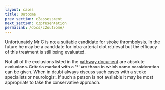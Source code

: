 ```yaml
---
layout: cases
title: Outcome
prev_section: c2assessment
next_section: c3presentation
permalink: /docs/c2outcome/
---
```


Unfortunately Mr C is not a suitable candidate for stroke thrombolysis. In the future he may be a candidate for intra-arterial clot retrieval but the efficacy of this treatment is still being evaluated.

Not all of the exclusions listed in the [pathway document]({{site.url}}/resources/pathway.pdf) are absolute exclusions. Criteria marked with a '*' are those in which some consideration can be given. When in doubt always discuss such cases with a stroke specialists or neurologist.  If such a person is not available it may be most appropriate to take the conservative approach.
